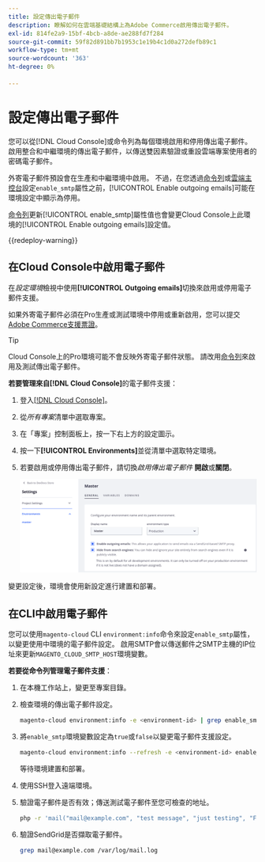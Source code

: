 ```yaml
---
title: 設定傳出電子郵件
description: 瞭解如何在雲端基礎結構上為Adobe Commerce啟用傳出電子郵件。
exl-id: 814fe2a9-15bf-4bcb-a8de-ae288fd7f284
source-git-commit: 59f82d891bb7b1953c1e19b4c1d0a272defb89c1
workflow-type: tm+mt
source-wordcount: '363'
ht-degree: 0%

---
```


# 設定傳出電子郵件

您可以從[!DNL Cloud Console]或命令列為每個環境啟用和停用傳出電子郵件。 啟用整合和中繼環境的傳出電子郵件，以傳送雙因素驗證或重設雲端專案使用者的密碼電子郵件。

外寄電子郵件預設會在生產和中繼環境中啟用。 不過，在您透過[命令列](#enable-emails-in-the-cli)或[雲端主控台](outgoing-emails.md#enable-emails-in-the-cloud-console)設定`enable_smtp`屬性之前，[!UICONTROL Enable outgoing emails]可能在環境設定中顯示為停用。

[命令列](#enable-emails-in-the-cli)更新[!UICONTROL enable_smtp]屬性值也會變更Cloud Console上此環境的[!UICONTROL Enable outgoing emails]設定值。

{{redeploy-warning}}

## 在Cloud Console中啟用電子郵件

在&#x200B;_設定環境_&#x200B;檢視中使用&#x200B;**[!UICONTROL Outgoing emails]**&#x200B;切換來啟用或停用電子郵件支援。

如果外寄電子郵件必須在Pro生產或測試環境中停用或重新啟用，您可以提交[Adobe Commerce支援票證](https://experienceleague.adobe.com/en/docs/commerce-knowledge-base/kb/help-center-guide/magento-help-center-user-guide)。

>[!TIP]
>
>Cloud Console上的Pro環境可能不會反映外寄電子郵件狀態。 請改用[命令列](#enable-emails-in-the-cli)來啟用及測試傳出電子郵件。

**若要管理來自[!DNL Cloud Console]**&#x200B;的電子郵件支援：

1. 登入[[!DNL Cloud Console]](https://console.adobecommerce.com)。
1. 從&#x200B;_所有專案_&#x200B;清單中選取專案。
1. 在「專案」控制面板上，按一下右上方的設定圖示。
1. 按一下&#x200B;**[!UICONTROL Environments]**&#x200B;並從清單中選取特定環境。
1. 若要啟用或停用傳出電子郵件，請切換&#x200B;_啟用傳出電子郵件_ **開啟**&#x200B;或&#x200B;**關閉**。

   ![啟用傳出電子郵件組態](../../assets/outgoing-emails.png)

變更設定後，環境會使用新設定進行建置和部署。

## 在CLI中啟用電子郵件

您可以使用`magento-cloud` CLI `environment:info`命令來設定`enable_smtp`屬性，以變更使用中環境的電子郵件設定。 啟用SMTP會以傳送郵件之SMTP主機的IP位址來更新`MAGENTO_CLOUD_SMTP_HOST`環境變數。

**若要從命令列管理電子郵件支援**：

1. 在本機工作站上，變更至專案目錄。

1. 檢查環境的傳出電子郵件設定。

   ```bash
   magento-cloud environment:info -e <environment-id> | grep enable_smtp
   ```

1. 將`enable_smtp`環境變數設定為`true`或`false`以變更電子郵件支援設定。

   ```bash
   magento-cloud environment:info --refresh -e <environment-id> enable_smtp true
   ```

   等待環境建置和部署。

1. 使用SSH登入遠端環境。

1. 驗證電子郵件是否有效；傳送測試電子郵件至您可檢查的地址。

   ```bash
   php -r 'mail("mail@example.com", "test message", "just testing", "From: tester@example.com");'
   ```

1. 驗證SendGrid是否擷取電子郵件。

   ```bash
   grep mail@example.com /var/log/mail.log
   ```
